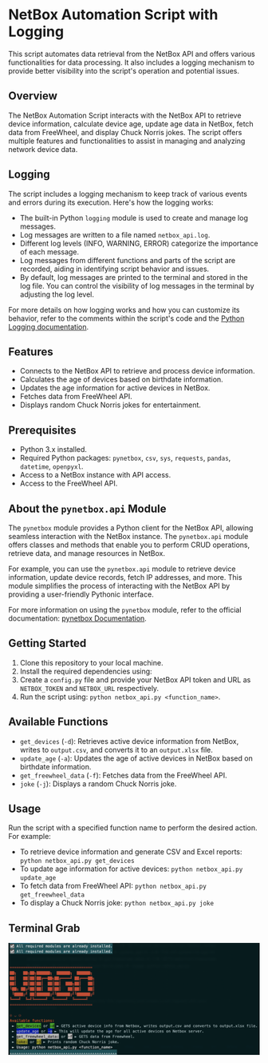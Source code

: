 # NetBox Automation Script with Logging

This script automates data retrieval from the NetBox API and offers various functionalities for data processing. It also includes a logging mechanism to provide better visibility into the script's operation and potential issues.

## Overview

The NetBox Automation Script interacts with the NetBox API to retrieve device information, calculate device age, update age data in NetBox, fetch data from FreeWheel, and display Chuck Norris jokes. The script offers multiple features and functionalities to assist in managing and analyzing network device data.

## Logging

The script includes a logging mechanism to keep track of various events and errors during its execution. Here's how the logging works:

- The built-in Python `logging` module is used to create and manage log messages.
- Log messages are written to a file named `netbox_api.log`.
- Different log levels (INFO, WARNING, ERROR) categorize the importance of each message.
- Log messages from different functions and parts of the script are recorded, aiding in identifying script behavior and issues.
- By default, log messages are printed to the terminal and stored in the log file. You can control the visibility of log messages in the terminal by adjusting the log level.

For more details on how logging works and how you can customize its behavior, refer to the comments within the script's code and the [Python Logging documentation](https://docs.python.org/3/library/logging.html).

## Features

- Connects to the NetBox API to retrieve and process device information.
- Calculates the age of devices based on birthdate information.
- Updates the age information for active devices in NetBox.
- Fetches data from FreeWheel API.
- Displays random Chuck Norris jokes for entertainment.

## Prerequisites

- Python 3.x installed.
- Required Python packages: `pynetbox`, `csv`, `sys`, `requests`, `pandas`, `datetime`, `openpyxl`.
- Access to a NetBox instance with API access.
- Access to the FreeWheel API.

## About the `pynetbox.api` Module

The `pynetbox` module provides a Python client for the NetBox API, allowing seamless interaction with the NetBox instance. The `pynetbox.api` module offers classes and methods that enable you to perform CRUD operations, retrieve data, and manage resources in NetBox.

For example, you can use the `pynetbox.api` module to retrieve device information, update device records, fetch IP addresses, and more. This module simplifies the process of interacting with the NetBox API by providing a user-friendly Pythonic interface.

For more information on using the `pynetbox` module, refer to the official documentation: [pynetbox Documentation](https://pynetbox.readthedocs.io/en/latest/).

## Getting Started

1. Clone this repository to your local machine.
2. Install the required dependencies using:
3. Create a `config.py` file and provide your NetBox API token and URL as `NETBOX_TOKEN` and `NETBOX_URL` respectively.
4. Run the script using: `python netbox_api.py <function_name>`.

## Available Functions

- `get_devices` (`-d`): Retrieves active device information from NetBox, writes to `output.csv`, and converts it to an `output.xlsx` file.
- `update_age` (`-a`): Updates the age of active devices in NetBox based on birthdate information.
- `get_freewheel_data` (`-f`): Fetches data from the FreeWheel API.
- `joke` (`-j`): Displays a random Chuck Norris joke.

## Usage

Run the script with a specified function name to perform the desired action. For example:
- To retrieve device information and generate CSV and Excel reports: `python netbox_api.py get_devices`
- To update age information for active devices: `python netbox_api.py update_age`
- To fetch data from FreeWheel API: `python netbox_api.py get_freewheel_data`
- To display a Chuck Norris joke: `python netbox_api.py joke`

## Terminal Grab

![GitHub Logo](images/terminal_grab.png)